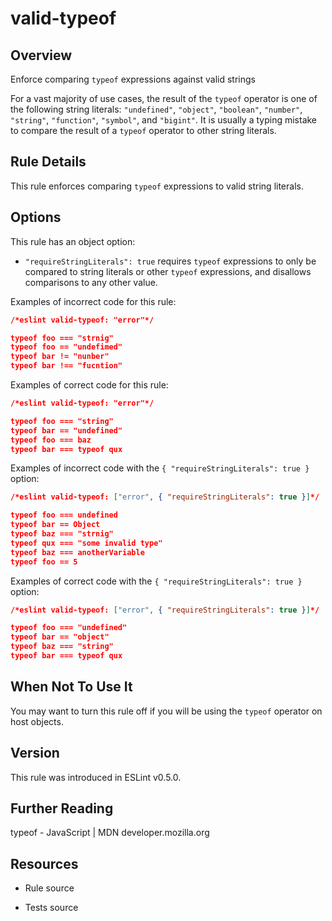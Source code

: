 

# valid-typeof
## Overview

Enforce comparing `typeof` expressions against valid strings

For a vast majority of use cases, the result of the `typeof` operator is one of the following string literals: `"undefined"`, `"object"`, `"boolean"`, `"number"`, `"string"`, `"function"`, `"symbol"`, and `"bigint"`. It is usually a typing mistake to compare the result of a `typeof` operator to other string literals.

## Rule Details

This rule enforces comparing `typeof` expressions to valid string literals.

## Options

This rule has an object option:


- `"requireStringLiterals": true` requires `typeof` expressions to only be compared to string literals or other `typeof` expressions, and disallows comparisons to any other value.

Examples of incorrect code for this rule:


```json
/*eslint valid-typeof: "error"*/

typeof foo === "strnig"
typeof foo == "undefimed"
typeof bar != "nunber"
typeof bar !== "fucntion"
```

Examples of correct code for this rule:


```json
/*eslint valid-typeof: "error"*/

typeof foo === "string"
typeof bar == "undefined"
typeof foo === baz
typeof bar === typeof qux
```

Examples of incorrect code with the `{ "requireStringLiterals": true }` option:


```json
/*eslint valid-typeof: ["error", { "requireStringLiterals": true }]*/

typeof foo === undefined
typeof bar == Object
typeof baz === "strnig"
typeof qux === "some invalid type"
typeof baz === anotherVariable
typeof foo == 5
```

Examples of correct code with the `{ "requireStringLiterals": true }` option:


```json
/*eslint valid-typeof: ["error", { "requireStringLiterals": true }]*/

typeof foo === "undefined"
typeof bar == "object"
typeof baz === "string"
typeof bar === typeof qux
```

## When Not To Use It

You may want to turn this rule off if you will be using the `typeof` operator on host objects.

## Version

This rule was introduced in ESLint v0.5.0.

## Further Reading

typeof - JavaScript | MDN 
 developer.mozilla.org

## Resources


- Rule source 

- Tests source 

